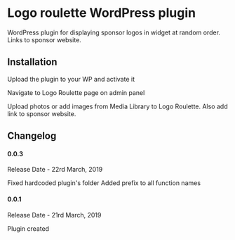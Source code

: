 # Logo roulette WordPress plugin
WordPress plugin for displaying sponsor logos in widget at random order. Links to sponsor website. 

## Installation

Upload the plugin to your WP and activate it

Navigate to Logo Roulette page on admin panel

Upload photos or add images from Media Library to Logo Roulette. Also add link to sponsor website. 



## Changelog 

#### 0.0.3 
Release Date - 22rd March, 2019

Fixed hardcoded plugin's folder
Added prefix to all function names

#### 0.0.1 
Release Date - 21rd March, 2019

Plugin created
